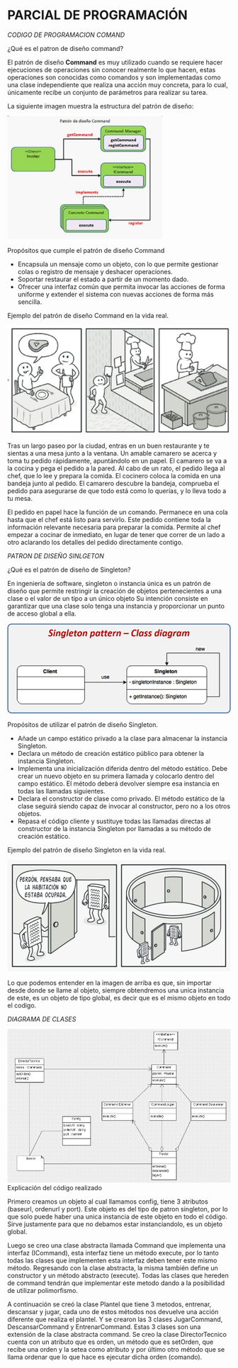 ###
# PARCIAL DE PROGRAMACIÓN

_CODIGO DE PROGRAMACION COMAND_

¿Qué es el patron de diseño command?

El patrón de diseño  **Command**  es muy utilizado cuando se requiere hacer ejecuciones de operaciones sin conocer realmente lo que hacen, estas operaciones son conocidas como comandos y son implementadas como una clase independiente que realiza una acción muy concreta, para lo cual, únicamente recibe un conjunto de parámetros para realizar su tarea.

La siguiente imagen muestra la estructura del patrón de diseño:

![](./public/img/imagen1.jpeg)

Propósitos que cumple el patrón de diseño Command

- Encapsula un mensaje como un objeto, con lo que permite gestionar colas o registro de mensaje y deshacer operaciones.
- Soportar restaurar el estado a partir de un momento dado.
- Ofrecer una interfaz común que permita invocar las acciones de forma uniforme y extender el sistema con nuevas acciones de forma más sencilla.

Ejemplo del patrón de diseño Command en la vida real.

![](./public/img/imagen2.jpeg)

Tras un largo paseo por la ciudad, entras en un buen restaurante y te sientas a una mesa junto a la ventana. Un amable camarero se acerca y toma tu pedido rápidamente, apuntándolo en un papel. El camarero se va a la cocina y pega el pedido a la pared. Al cabo de un rato, el pedido llega al chef, que lo lee y prepara la comida. El cocinero coloca la comida en una bandeja junto al pedido. El camarero descubre la bandeja, comprueba el pedido para asegurarse de que todo está como lo querías, y lo lleva todo a tu mesa.

El pedido en papel hace la función de un comando. Permanece en una cola hasta que el chef está listo para servirlo. Este pedido contiene toda la información relevante necesaria para preparar la comida. Permite al chef empezar a cocinar de inmediato, en lugar de tener que correr de un lado a otro aclarando los detalles del pedido directamente contigo.

_PATRON DE DISEÑO SINLGETON_

¿Qué es el patrón de diseño de Singleton?

En ingeniería de software, singleton o instancia única es un patrón de diseño que permite restringir la creación de objetos pertenecientes a una clase o el valor de un tipo a un único objeto Su intención consiste en garantizar que una clase solo tenga una instancia y proporcionar un punto de acceso global a ella.

![](./public/img/imagen4.jpeg)

Propósitos de utilizar el patrón de diseño Singleton.

- Añade un campo estático privado a la clase para almacenar la instancia Singleton.
- Declara un método de creación estático público para obtener la instancia Singleton.
- Implementa una inicialización diferida dentro del método estático. Debe crear un nuevo objeto en su primera llamada y colocarlo dentro del campo estático. El método deberá devolver siempre esa instancia en todas las llamadas siguientes.
- Declara el constructor de clase como privado. El método estático de la clase seguirá siendo capaz de invocar al constructor, pero no a los otros objetos.
- Repasa el código cliente y sustituye todas las llamadas directas al constructor de la instancia Singleton por llamadas a su método de creación estático.

Ejemplo del patrón de diseño Singleton en la vida real.

![](./public/img/imagen5.jpeg)

Lo que podemos entender en la imagen de arriba es que, sin importar desde donde se llame al objeto, siempre obtendremos una unica instancia de este, es un objeto de tipo global, es decir que es el mismo objeto en todo el codigo.

_DIAGRAMA DE CLASES_

![](./public/img/imagen3.jpeg)
Explicación del código realizado

Primero creamos un objeto al cual llamamos config, tiene 3 atributos (baseurl, ordenurl y port). Este objeto es del tipo de patron singleton, por lo que solo puede haber una unica instancia de este objeto en todo el código. Sirve justamente para que no debamos estar instanciandolo, es un objeto global.

Luego se creo una clase abstracta llamada Command que implementa una interfaz (ICommand), esta interfaz tiene un método execute, por lo tanto todas las clases que implementen esta interfaz deben tener este mismo método. Regresando con la clase abstracta, la misma también define un constructor y un método abstracto (execute). Todas las clases que hereden de command tendrán que implementar este metodo dando a la posibilidad de utilizar polimorfismo.

A continuación se creó la clase Plantel que tiene 3 metodos, entrenar, descansar y jugar, cada uno de estos métodos nos devuelve una acción diferente que realiza el plantel. Y se crearon las 3 clases JugarCommand, DescansarCommand y EntrenarCommand. Estas 3 clases son una extensión de la clase abstracta command.
Se creo la clase DirectorTecnico cuenta con un atributo que es orden, un método que es setOrden, que recibe una orden y la setea como atributo y por último otro método que se llama ordenar que lo que hace es ejecutar dicha orden (comando).